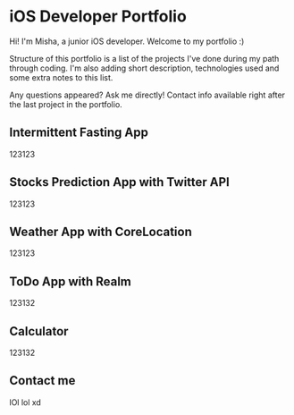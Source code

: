# iOS Developer Portfolio
Hi! I'm Misha, a junior iOS developer. Welcome to my portfolio :)

Structure of this portfolio is a list of the projects I've done during my path through coding. I'm also adding short description, technologies used and some extra notes to this list. 

Any questions appeared? Ask me directly! Contact info available right after the last project in the portfolio.

## Intermittent Fasting App

123123

## Stocks Prediction App with Twitter API

123123

## Weather App with CoreLocation

123123

## ToDo App with Realm

123132

## Calculator

123132

## Contact me

lOl lol xd
